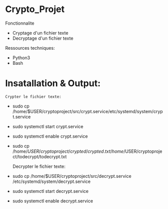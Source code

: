 # Crypto_Projet

Fonctionnalite

  - Cryptage d'un fichier texte
  - Decryptage d'un fichier texte

Ressources techniques:
  - Python3
  - Bash
  
# Insatallation & Output:
    Crypter le fichier texte:
  - sudo cp /home/$USER/cryptoproject/src/crypt.service/etc/systemd/system/crypt.service
  - sudo systemctl start crypt.service
  - sudo systemctl enable crypt.service
  - sudo cp /home/$USER/cryptoproject/crypted/crypted.txt  /home/$USER/cryptoproject/todecrypt/todecrypt.txt  
    
    Decrypter le fichier texte:
 - sudo cp /home/$USER/cryptoproject/src/decrypt.service /etc/systemd/system/decrypt.service
  - sudo systemctl start decrypt.service
  - sudo systemctl enable decrypt.service
